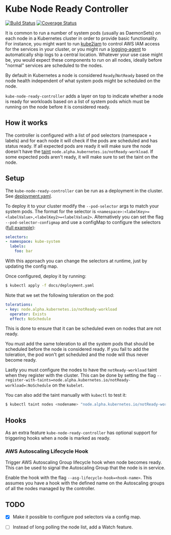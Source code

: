 # Kube Node Ready Controller
[![Build Status](https://travis-ci.org/mikkeloscar/kube-node-ready-controller.svg?branch=master)](https://travis-ci.org/mikkeloscar/kube-node-ready-controller)
[![Coverage Status](https://coveralls.io/repos/github/mikkeloscar/kube-node-ready-controller/badge.svg)](https://coveralls.io/github/mikkeloscar/kube-node-ready-controller)

It is common to run a number of system pods (usually as DaemonSets) on each
node in a Kubernetes cluster in order to provide basic functionality. For
instance, you might want to run [kube2iam][kube2iam] to control AWS IAM access
for the services in your cluster, or you might run a
[logging-agent][logging-agent] to automatically ship logs to a central
location. Whatever your use case might be, you would expect these components to
run on all nodes, ideally before "normal" services are scheduled to the nodes.

By default in Kubernetes a node is considered `Ready`/`NotReady` based
on the node health independent of what system pods might be scheduled on the
node.

`kube-node-ready-controller` adds a layer on top to indicate whether a
node is ready for workloads based on a list of system pods which must be
running on the node before it is considered ready.

## How it works

The controller is configured with a list of pod selectors (namespace + labels)
and for each node it will check if the pods are scheduled and has status ready.
If all expected pods are ready it will make sure the node doesn't have the
[taint][taints-tolerations] `node.alpha.kubernetes.io/notReady-workload`. If
some expected pods aren't ready, it will make sure to set the taint on the
node.

## Setup

The `kube-node-ready-controller` can be run as a deployment in the cluster. See
[deployment.yaml](/docs/deployment.yaml).

To deploy it to your cluster modify the `--pod-selector` args to match your
system pods. The format for the selector is
`<namespace>:<labelKey>=<labelValue>,<labelKey2>=<labelValue2>`. Alternatively
you can set the flag `--pod-selector-configmap` and use a configMap to
configure the selectors ([full example](/docs/configmap.yaml)):

```yaml
selectors:
- namespace: kube-system
  labels:
    foo: bar
```

With this approach you can change the selectors at runtime, just by updating
the config map.

Once configured, deploy it by running:

```bash
$ kubectl apply -f docs/deployment.yaml
```

Note that we set the following toleration on the pod:

```yaml
tolerations:
- key: node.alpha.kubernetes.io/notReady-workload
  operator: Exists
  effect: NoSchedule
```

This is done to ensure that it can be scheduled even on nodes that are not
ready.

You must add the same toleration to all the system pods that should be
scheduled before the node is considered ready. If you fail to add the
toleration, the pod won't get scheduled and the node will thus never become
ready.

Lastly you must configure the nodes to have the `notReady-workload` taint when
they register with the cluster. This can be done by setting the flag
`--register-with-taints=node.alpha.kubernetes.io/notReady-workload=:NoSchedule`
on the `kubelet`.

You can also add the taint manually with `kubectl` to test it:

```bash
$ kubectl taint nodes <nodename> "node.alpha.kubernetes.io/notReady-workload=:NoSchedule"
```

## Hooks

As an extra feature `kube-node-ready-controller` has optional support for
triggering hooks when a node is marked as ready.

### AWS Autoscaling Lifecycle Hook

Trigger AWS Autoscaling Group lifecycle hook when node becomes ready. This can
be used to signal the Autoscaling Group that the node is in service.

Enable the hook with the flag `--asg-lifecycle-hook=<hook-name>`. This assumes
you have a hook with the defined name on the Autoscaling groups of all the
nodes managed by the controller.

## TODO

* [x] Make it possible to configure pod selectors via a config map.

* [ ] Instead of long polling the node list, add a Watch feature.


[kube2iam]: https://github.com/jtblin/kube2iam
[logging-agent]: https://github.com/zalando-incubator/kubernetes-log-watcher
[taints-tolerations]: https://kubernetes.io/docs/concepts/configuration/assign-pod-node/#taints-and-tolerations-beta-feature
